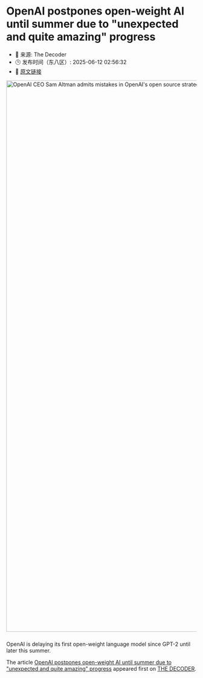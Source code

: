 # OpenAI postpones open-weight AI until summer due to "unexpected and quite amazing" progress
- 📅 来源: The Decoder
- 🕒 发布时间（东八区）: 2025-06-12 02:56:32
- 🔗 [原文链接](https://the-decoder.com/openai-postpones-open-weight-ai-until-summer-due-to-unexpected-and-quite-amazing-progress/)

<p><img alt="OpenAI CEO Sam Altman admits mistakes in OpenAI&#039;s open source strategy and announces that the company&#039;s lead in AI models will be reduced in the future." class="attachment-full size-full wp-post-image" height="816" src="https://the-decoder.com/wp-content/uploads/2025/02/openai_logo_ocean.png" style="height: auto; margin-bottom: 10px;" width="1456" /></p>
<p>        OpenAI is delaying its first open-weight language model since GPT-2 until later this summer.</p>
<p>The article <a href="https://the-decoder.com/openai-postpones-open-weight-ai-until-summer-due-to-unexpected-and-quite-amazing-progress/">OpenAI postpones open-weight AI until summer due to &quot;unexpected and quite amazing&quot; progress</a> appeared first on <a href="https://the-decoder.com">THE DECODER</a>.</p>